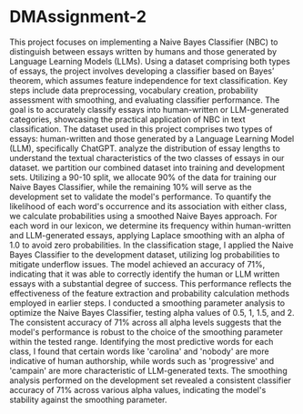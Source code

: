# DMAssignment-2 
This project focuses on implementing a Naive Bayes Classifier (NBC) to distinguish between essays written by humans and those generated by Language Learning Models (LLMs). Using a dataset comprising both types of essays, the project involves developing a classifier based on Bayes’ theorem, which assumes feature independence for text classification. Key steps include data preprocessing, vocabulary creation, probability assessment with smoothing, and evaluating classifier performance. The goal is to accurately classify essays into human-written or LLM-generated categories, showcasing the practical application of NBC in text classification.
The dataset used in this project comprises two types of essays: human-written and those generated by a Language Learning Model (LLM), specifically ChatGPT.
analyze the distribution of essay lengths to understand the textual characteristics of the two classes of essays in our dataset.
we partition our combined dataset into training and development sets. Utilizing a 90-10 split, we allocate 90% of the data for training our Naive Bayes Classifier, while the remaining 10% will serve as the development set to validate the model's performance.
To quantify the likelihood of each word's occurrence and its association with either class, we calculate probabilities using a smoothed Naive Bayes approach. For each word in our lexicon, we determine its frequency within human-written and LLM-generated essays, applying Laplace smoothing with an alpha of 1.0 to avoid zero probabilities.
In the classification stage, I applied the Naive Bayes Classifier to the development dataset, utilizing log probabilities to mitigate underflow issues. The model achieved an accuracy of 71%, indicating that it was able to correctly identify the human or LLM written essays with a substantial degree of success. This performance reflects the effectiveness of the feature extraction and probability calculation methods employed in earlier steps.
I conducted a smoothing parameter analysis to optimize the Naive Bayes Classifier, testing alpha values of 0.5, 1, 1.5, and 2. The consistent accuracy of 71% across all alpha levels suggests that the model's performance is robust to the choice of the smoothing parameter within the tested range.
Identifying the most predictive words for each class, I found that certain words like 'carolina' and 'nobody' are more indicative of human authorship, while words such as 'progressive' and 'campain' are more characteristic of LLM-generated texts.
The smoothing analysis performed on the development set revealed a consistent classifier accuracy of 71% across various alpha values, indicating the model's stability against the smoothing parameter.
